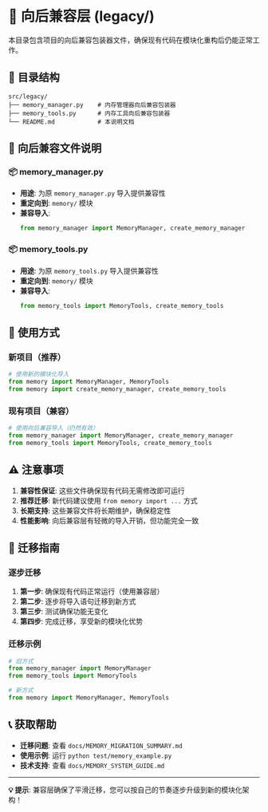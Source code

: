 # 🔄 向后兼容层 (legacy/)

本目录包含项目的向后兼容包装器文件，确保现有代码在模块化重构后仍能正常工作。

## 📁 目录结构

```
src/legacy/
├── memory_manager.py    # 内存管理器向后兼容包装器
├── memory_tools.py      # 内存工具向后兼容包装器
└── README.md            # 本说明文档
```

## 🎯 向后兼容文件说明

### 📦 memory_manager.py
- **用途**: 为原 `memory_manager.py` 导入提供兼容性
- **重定向到**: `memory/` 模块
- **兼容导入**: 
  ```python
  from memory_manager import MemoryManager, create_memory_manager
  ```

### 📦 memory_tools.py
- **用途**: 为原 `memory_tools.py` 导入提供兼容性
- **重定向到**: `memory/` 模块
- **兼容导入**:
  ```python
  from memory_tools import MemoryTools, create_memory_tools
  ```

## 🔧 使用方式

### 新项目（推荐）
```python
# 使用新的模块化导入
from memory import MemoryManager, MemoryTools
from memory import create_memory_manager, create_memory_tools
```

### 现有项目（兼容）
```python
# 使用向后兼容导入（仍然有效）
from memory_manager import MemoryManager, create_memory_manager
from memory_tools import MemoryTools, create_memory_tools
```

## ⚠️ 注意事项

1. **兼容性保证**: 这些文件确保现有代码无需修改即可运行
2. **推荐迁移**: 新代码建议使用 `from memory import ...` 方式
3. **长期支持**: 这些兼容文件将长期维护，确保稳定性
4. **性能影响**: 向后兼容层有轻微的导入开销，但功能完全一致

## 🚀 迁移指南

### 逐步迁移
1. **第一步**: 确保现有代码正常运行（使用兼容层）
2. **第二步**: 逐步将导入语句迁移到新方式
3. **第三步**: 测试确保功能无变化
4. **第四步**: 完成迁移，享受新的模块化优势

### 迁移示例
```python
# 旧方式
from memory_manager import MemoryManager
from memory_tools import MemoryTools

# 新方式
from memory import MemoryManager, MemoryTools
```

## 📞 获取帮助

- **迁移问题**: 查看 `docs/MEMORY_MIGRATION_SUMMARY.md`
- **使用示例**: 运行 `python test/memory_example.py`
- **技术支持**: 查看 `docs/MEMORY_SYSTEM_GUIDE.md`

---

**💡 提示**: 兼容层确保了平滑迁移，您可以按自己的节奏逐步升级到新的模块化架构！ 